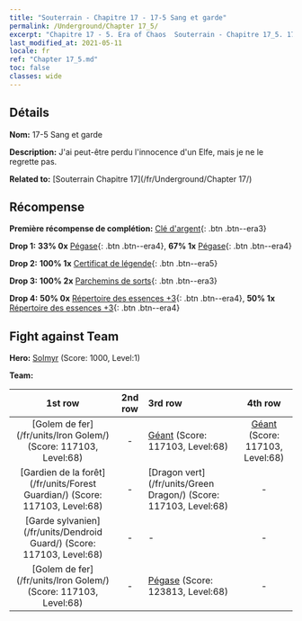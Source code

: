 ```yaml
---
title: "Souterrain - Chapitre 17 - 17-5 Sang et garde"
permalink: /Underground/Chapter 17_5/
excerpt: "Chapitre 17 - 5. Era of Chaos  Souterrain - Chapitre 17_5. 17-5 Sang et garde"
last_modified_at: 2021-05-11
locale: fr
ref: "Chapter 17_5.md"
toc: false
classes: wide
---
```


## Détails

 **Nom:** 17-5 Sang et garde

 **Description:** J'ai peut-être perdu l'innocence d'un Elfe, mais je ne le regrette pas.

 **Related to:** [Souterrain Chapitre 17](/fr/Underground/Chapter 17/)

## Récompense

 **Première récompense de complétion:** [Clé d'argent](/ItemsFR/con_693/){: .btn .btn--era3}

 **Drop 1:** **33% 0x** [Pégase](/ItemsFR/unt_202/){: .btn .btn--era4}, **67% 1x** [Pégase](/ItemsFR/unt_202/){: .btn .btn--era4}

 **Drop 2:** **100% 1x** [Certificat de légende](/ItemsFR/mat_67/){: .btn .btn--era5}

 **Drop 3:** **100% 2x** [Parchemins de sorts](/ItemsFR/con_694/){: .btn .btn--era3}

 **Drop 4:** **50% 0x** [Répertoire des essences +3](/ItemsFR/mat_60/){: .btn .btn--era4}, **50% 1x** [Répertoire des essences +3](/ItemsFR/mat_60/){: .btn .btn--era4}


## Fight against Team
 **Hero:** [Solmyr](/fr/heroes/Solmyr/) (Score: 1000, Level:1)

 **Team:**


  | 1st row | 2nd row | 3rd row | 4th row |
  |:----:|:----:|:----|:----:|
  | [Golem de fer](/fr/units/Iron Golem/) (Score: 117103, Level:68)  | - | [Géant](/fr/units/Giant/) (Score: 117103, Level:68)  | [Géant](/fr/units/Giant/) (Score: 117103, Level:68)  |
  | [Gardien de la forêt](/fr/units/Forest Guardian/) (Score: 117103, Level:68)  | - | [Dragon vert](/fr/units/Green Dragon/) (Score: 117103, Level:68)  | - |
  | [Garde sylvanien](/fr/units/Dendroid Guard/) (Score: 117103, Level:68)  | - | - | - |
  | [Golem de fer](/fr/units/Iron Golem/) (Score: 117103, Level:68)  | - | [Pégase](/fr/units/Pegasus/) (Score: 123813, Level:68)  | - |


